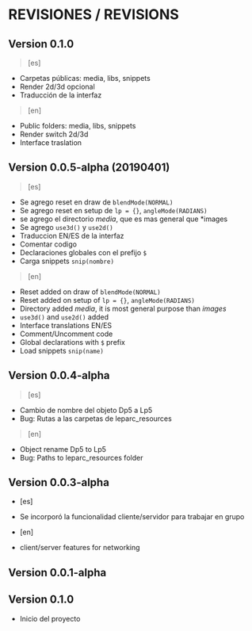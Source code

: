 # REVISIONES / REVISIONS

## Version 0.1.0

> [es]

- Carpetas públicas: media, libs, snippets
- Render 2d/3d opcional
- Traducción de la interfaz
  
> [en]

- Public folders: media, libs, snippets
- Render switch 2d/3d
- Interface traslation
  
## Version 0.0.5-alpha (20190401)

> [es]

- Se agrego reset en draw de `blendMode(NORMAL)`
- Se agrego reset en setup de `lp = {}`, `angleMode(RADIANS)`
- se agrego el directorio *media*, que es mas general que *images
- Se agrego `use3d()` y `use2d()`
- Traduccion EN/ES de la interfaz
- Comentar codigo
- Declaraciones globales con el prefijo `$`
- Carga snippets `snip(nombre)`
  
> [en]

- Reset added on draw of `blendMode(NORMAL)`
- Reset added on setup of `lp = {}`, `angleMode(RADIANS)`
- Directory added *media*, it is most general purpose than *images*
- `use3d()` and `use2d()` added
- Interface translations EN/ES
- Comment/Uncomment code
- Global declarations with `$` prefix
- Load snippets `snip(name)`
  
## Version 0.0.4-alpha

> [es]

- Cambio de nombre del objeto Dp5 a Lp5
- Bug: Rutas a las carpetas de leparc_resources
  
> [en]

- Object rename Dp5 to Lp5
- Bug: Paths to leparc_resources folder
  
## Version 0.0.3-alpha

- [es]
- Se incorporó la funcionalidad cliente/servidor para trabajar en grupo
  
- [en]
- client/server features for networking

## Version 0.0.1-alpha

## Version 0.1.0

- Inicio del proyecto
